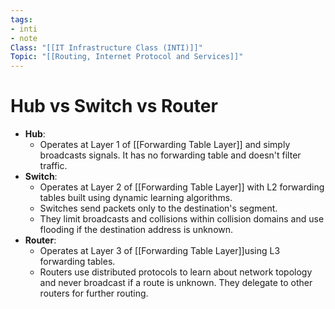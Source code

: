```yaml
---
tags: 
- inti
- note
Class: "[[IT Infrastructure Class (INTI)]]"
Topic: "[[Routing, Internet Protocol and Services]]"
---
```


# Hub vs Switch vs Router

- **Hub**:
    - Operates at Layer 1 of [[Forwarding Table Layer]] and simply broadcasts signals. It has no forwarding table and doesn't filter traffic.
- **Switch**:
    - Operates at Layer 2 of [[Forwarding Table Layer]] with L2 forwarding tables built using dynamic learning algorithms.
    - Switches send packets only to the destination's segment.
    - They limit broadcasts and collisions within collision domains and use flooding if the destination address is unknown.
- **Router**:
    - Operates at Layer 3 of [[Forwarding Table Layer]]using L3 forwarding tables.
    - Routers use distributed protocols to learn about network topology and never broadcast if a route is unknown. They delegate to other routers for further routing.

